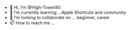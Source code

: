 - 👋 Hi, I’m @High-Tower80	
- 🌱 I’m currently learning ...Apple Shortcuts and community
- 💞️ I’m looking to collaborate on ... beginner, career
- 📫 How to reach me ...

<!---
High-Tower80/High-Tower80 is a ✨ special ✨ repository because its `README.md` (this file) appears on your GitHub profile.
You can click the Preview link to take a look at your changes.
--->
